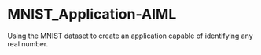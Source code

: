 # MNIST_Application-AIML
Using the MNIST dataset to create an application capable of identifying any real number.
